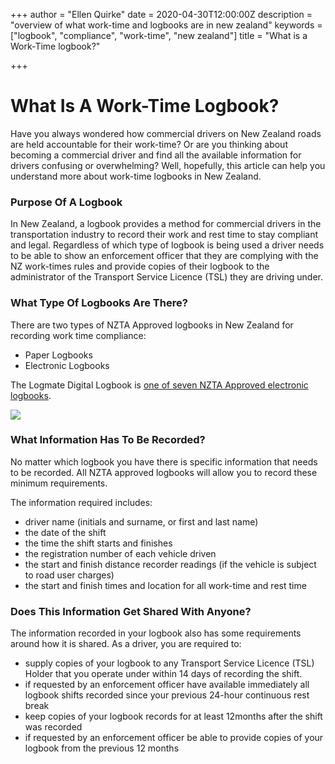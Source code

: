 +++
author = "Ellen Quirke"
date = 2020-04-30T12:00:00Z
description = "overview of what work-time and logbooks are in new zealand"
keywords = ["logbook", "compliance", "work-time", "new zealand"]
title = "What is a Work-Time logbook?"

+++
# What Is A Work-Time Logbook?

Have you always wondered how commercial drivers on New Zealand roads are held accountable for their work-time? Or are you thinking about becoming a commercial driver and find all the available information for drivers confusing or overwhelming? Well, hopefully, this article can help you understand more about work-time logbooks in New Zealand.

### Purpose Of A Logbook

In New Zealand, a logbook provides a method for commercial drivers in the transportation industry to record their work and rest time to stay compliant and legal. Regardless of which type of logbook is being used a driver needs to be able to show an enforcement officer that they are complying with the NZ work-times rules and provide copies of their logbook to the administrator of the Transport Service Licence (TSL) they are driving under.

### What Type Of Logbooks Are There?

There are two types of NZTA Approved logbooks in New Zealand for recording work time compliance:

* Paper Logbooks
* Electronic Logbooks

The Logmate Digital Logbook is [one of seven NZTA Approved electronic logbooks](https://www.nzta.govt.nz/commercial-driving/commercial-safety/work-time-and-logbook-requirements/electronic-driver-logbooks/).

![](/uploads/what-is-a-work-time-logbook.png)

### What Information Has To Be Recorded?

No matter which logbook you have there is specific information that needs to be recorded. All NZTA approved logbooks will allow you to record these minimum requirements.

The information required includes:

* driver name (initials and surname, or first and last name)
* the date of the shift
* the time the shift starts and finishes
* the registration number of each vehicle driven
* the start and finish distance recorder readings (if the vehicle is subject to road user charges)
* the start and finish times and location for all work-time and rest time

### Does This Information Get Shared With Anyone?

The information recorded in your logbook also has some requirements around how it is shared. As a driver, you are required to:

* supply copies of your logbook to any Transport Service Licence (TSL) Holder that you operate under within 14 days of recording the shift.
* if requested by an enforcement officer have available immediately all logbook shifts recorded since your previous 24-hour continuous rest break
* keep copies of your logbook records for at least 12months after the shift was recorded
* if requested by an enforcement officer be able to provide copies of your logbook from the previous 12 months